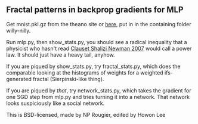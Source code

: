 Fractal patterns in backprop gradients for MLP
---

Get mnist.pkl.gz from the theano site or [here](https://github.com/mnielsen/neural-networks-and-deep-learning/blob/master/data/mnist.pkl.gz), put in in the containing folder willy-nilly.

Run mlp.py, then show_stats.py, you should see a radical inequality that a physicist who hasn't read [Clauset Shalizi Newman 2007](http://arxiv.org/abs/0706.1062) would call a power law. It should just have a heavy tail, anyhow.

If you are piqued by show_stats.py, try fractal_stats.py, which does the comparable looking at the histograms of weights for a weighted ifs-generated fractal (Sierpinski-like thing).

If you are piqued by _that_, try network_stats.py, which takes the gradient for one SGD step from mlp.py and tries turning it into a network. That network looks suspiciously like a social network.

This is BSD-licensed, made by NP Rougier, edited by Howon Lee
